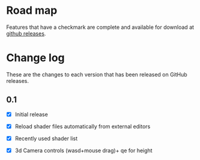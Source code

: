 # Road map
Features that have a checkmark are complete and available for
download at [github releases](https://github.com/danielscherzer/ShaderViewer/releases).


# Change log
These are the changes to each version that has been released on GitHub releases.


## 0.1
- [x] Initial release
- [x] Reload shader files automatically from external editors
- [x] Recently used shader list
- [x] 3d Camera controls (wasd+mouse drag)+ qe for height

